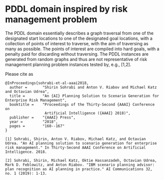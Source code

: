 # PDDL domain inspired by risk management problem

The PDDL domain essentially describes a graph traversal from one of the designated start locations to one of the designated goal locations, with a collection of points of interest to traverse, with the aim of traversing as many as possible. The points of interest are compiled into hard goals, with a penalty paid for discarding without traversing.
The PDDL instances are generated from random graphs and thus are not representative of risk management planning problem instances tested by, e.g., [1,2].

Please cite as 

```
@InProceedings{sohrabi-et-al-aaai2018,
  author =       "Shirin Sohrabi and Anton V. Riabov and Michael Katz and Octavian Udrea",
  title =        "An {AI} Planning Solution to Scenario Generation for Enterprise Risk Management",
  booktitle =    "Proceedings of the Thirty-Second {AAAI} Conference on
                  Artificial Intelligence ({AAAI} 2018)",
  publisher =    "{AAAI} Press",
  year =         "2018",
  pages =        "160--167"
}
```


```
[1] Sohrabi, Shirin, Anton V. Riabov, Michael Katz, and Octavian Udrea. "An AI planning solution to scenario generation for enterprise risk management." In Thirty-Second AAAI Conference on Artificial Intelligence. 2018.

[2] Sohrabi, Shirin, Michael Katz, Oktie Hassanzadeh, Octavian Udrea, Mark D. Feblowitz, and Anton Riabov. "IBM scenario planning advisor: plan recognition as AI planning in practice." AI Communications 32, no. 1 (2019): 1-13.
```